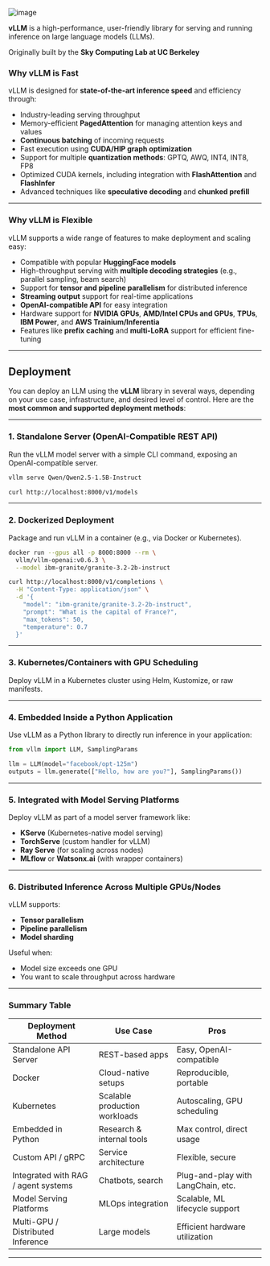 
![image](https://github.com/user-attachments/assets/08442724-0391-4ce7-800c-c5e999fa1bcf)

**vLLM** is a high-performance, user-friendly library for serving and running inference on large language models (LLMs).

Originally built by the **Sky Computing Lab at UC Berkeley**

### Why vLLM is Fast

vLLM is designed for **state-of-the-art inference speed** and efficiency through:

* Industry-leading serving throughput
* Memory-efficient **PagedAttention** for managing attention keys and values
* **Continuous batching** of incoming requests
* Fast execution using **CUDA/HIP graph optimization**
* Support for multiple **quantization methods**: GPTQ, AWQ, INT4, INT8, FP8
* Optimized CUDA kernels, including integration with **FlashAttention** and **FlashInfer**
* Advanced techniques like **speculative decoding** and **chunked prefill**

---

### Why vLLM is Flexible

vLLM supports a wide range of features to make deployment and scaling easy:

* Compatible with popular **HuggingFace models**
* High-throughput serving with **multiple decoding strategies** (e.g., parallel sampling, beam search)
* Support for **tensor and pipeline parallelism** for distributed inference
* **Streaming output** support for real-time applications
* **OpenAI-compatible API** for easy integration
* Hardware support for **NVIDIA GPUs**, **AMD/Intel CPUs and GPUs**, **TPUs**, **IBM Power**, and **AWS Trainium/Inferentia**
* Features like **prefix caching** and **multi-LoRA** support for efficient fine-tuning

---

## Deployment

You can deploy an LLM using the **vLLM** library in several ways, depending on your use case, infrastructure, and desired level of control. Here are the **most common and supported deployment methods**:

---

### 1. **Standalone Server (OpenAI-Compatible REST API)**

Run the vLLM model server with a simple CLI command, exposing an OpenAI-compatible server.

```sh
vllm serve Qwen/Qwen2.5-1.5B-Instruct
```

```sh
curl http://localhost:8000/v1/models
```
---

### 2. **Dockerized Deployment**

Package and run vLLM in a container (e.g., via Docker or Kubernetes).

```sh
docker run --gpus all -p 8000:8000 --rm \
  vllm/vllm-openai:v0.6.3 \
  --model ibm-granite/granite-3.2-2b-instruct
```

```sh
curl http://localhost:8000/v1/completions \
  -H "Content-Type: application/json" \
  -d '{
    "model": "ibm-granite/granite-3.2-2b-instruct",
    "prompt": "What is the capital of France?",
    "max_tokens": 50,
    "temperature": 0.7
  }'
```

---

### 3. **Kubernetes/Containers with GPU Scheduling**

Deploy vLLM in a Kubernetes cluster using Helm, Kustomize, or raw manifests.

---

### 4. **Embedded Inside a Python Application**

Use vLLM as a Python library to directly run inference in your application:

```python
from vllm import LLM, SamplingParams

llm = LLM(model="facebook/opt-125m")
outputs = llm.generate(["Hello, how are you?"], SamplingParams())
```
---

### 5. **Integrated with Model Serving Platforms**

Deploy vLLM as part of a model server framework like:

* **KServe** (Kubernetes-native model serving)
* **TorchServe** (custom handler for vLLM)
* **Ray Serve** (for scaling across nodes)
* **MLflow** or **Watsonx.ai** (with wrapper containers)

---

### 6. **Distributed Inference Across Multiple GPUs/Nodes**

vLLM supports:

* **Tensor parallelism**
* **Pipeline parallelism**
* **Model sharding**

Useful when:

* Model size exceeds one GPU
* You want to scale throughput across hardware

---

### Summary Table

| Deployment Method                   | Use Case                      | Pros                               |
| ----------------------------------- | ----------------------------- | ---------------------------------- |
| Standalone API Server               | REST-based apps               | Easy, OpenAI-compatible            |
| Docker                              | Cloud-native setups           | Reproducible, portable             |
| Kubernetes                          | Scalable production workloads | Autoscaling, GPU scheduling        |
| Embedded in Python                  | Research & internal tools     | Max control, direct usage          |
| Custom API / gRPC                   | Service architecture          | Flexible, secure                   |
| Integrated with RAG / agent systems | Chatbots, search              | Plug-and-play with LangChain, etc. |
| Model Serving Platforms             | MLOps integration             | Scalable, ML lifecycle support     |
| Multi-GPU / Distributed Inference   | Large models                  | Efficient hardware utilization     |

---
